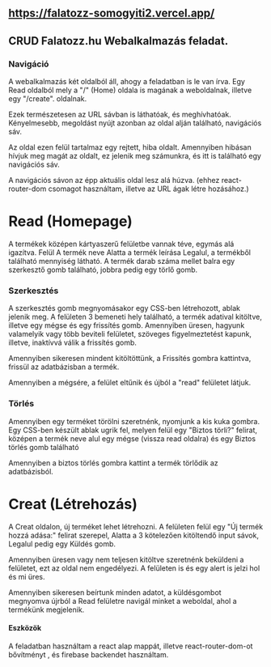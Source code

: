 ## https://falatozz-somogyiti2.vercel.app/

## CRUD Falatozz.hu Webalkalmazás feladat.

### Navigáció

A webalkalmazás két oldalból áll, ahogy a feladatban is le van írva. 
Egy Read oldalból mely a "/" (Home) oldala is magának a weboldalnak,
illetve egy "/create". oldalnak. 

Ezek természetesen az URL sávban is láthatóak, és meghívhatóak. 
Kényelmesebb, megoldást nyújt azonban az oldal alján található, 
navigációs sáv.

Az oldal ezen felül tartalmaz egy rejtett, hiba oldalt. 
Amennyiben hibásan hívjuk meg magát az oldalt, 
ez jelenik meg számunkra, és itt is található egy navigációs sáv.

A navigációs sávon az épp aktuális oldal lesz alá húzva.
(ehhez react-router-dom csomagot használtam, illetve az  URL ágak létre hozásához.)

# Read (Homepage)
A termékek középen kártyaszerű felületbe vannak téve, egymás alá igazítva.
Felül A termék neve
Alatta a termék leírása
Legalul, a termékből található mennyiség látható.
A termék darab száma mellet balra egy szerkesztő gomb található,
jobbra pedig egy törlő gomb.

### Szerkesztés
 A szerkesztés gomb megnyomásakor egy CSS-ben létrehozott, ablak jelenik meg.
 A felületen 3 bemeneti hely található, a termék adatival kitöltve,
 illetve egy mégse és egy frissítés gomb.
 Amennyiben üresen, hagyunk valamelyik vagy több beviteli felületet,
 szöveges figyelmeztetést kapunk, illetve,
 inaktívvá válik a frissítés gomb.

 Amennyiben sikeresen mindent kitöltöttünk, a Frissítés gombra kattintva, 
 frissül az adatbázisban a termék. 

 Amennyiben a mégsére, a felület eltűnik és újból a "read" felületet látjuk.

 ### Törlés
 Amennyiben egy terméket törölni szeretnénk, nyomjunk a kis kuka gombra. 
 Egy CSS-ben készült ablak ugrik fel, melyen 
 felül egy "Biztos törli?" felirat,
 középen a termék neve
 alul egy mégse (vissza read oldalra) és egy Biztos törlés gomb található

 Amennyiben a biztos törlés gombra kattint a termék törlődik az adatbázisból.

 # Creat (Létrehozás)
A Creat oldalon, új terméket lehet létrehozni.
A felületen felül egy "Új termék hozzá adása:" felirat szerepel,
Alatta a 3 kötelezően kitöltendő input sávok,
Legalul pedig egy Küldés gomb.

Amennyiben üresen vagy nem teljesen kitöltve szeretnénk beküldeni a felületet,
ezt az oldal nem engedélyezi.
A felületen is és egy alert is jelzi hol és mi üres. 

Amennyiben sikeresen beírtunk minden adatot, a küldésgombot megnyomva 
újrból a Read felületre navigál minket a weboldal, ahol a termékünk megjelenik.

#### Eszközök
A feladatban használtam a react alap mappát, illetve react-router-dom-ot bővítményt , és firebase backendet használtam.

